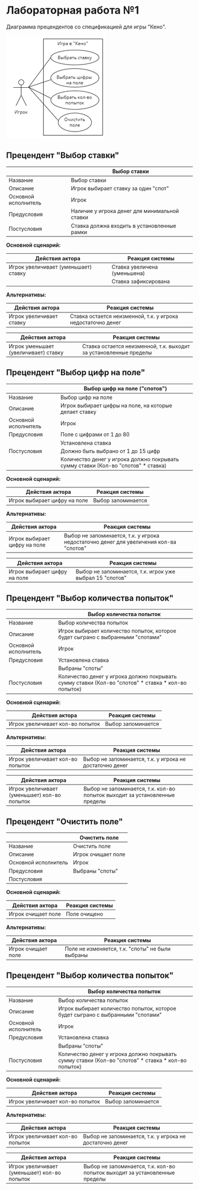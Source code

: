 # Лабораторная работа №1

Диаграмма прецендентов со спецификацией для игры "Кено".

![Диаграмма прецедентов](images/keno.png)

## Прецендент "Выбор ставки"

| | Выбор ставки |
|---|---|
| Название | Выбор ставки |
| Описание | Игрок выбирает ставку за один "спот" |
| Основной исполнитель | Игрок |
| Предусловия | Наличие у игрока денег для минимальной ставки |
| Постусловия | Ставка должна входить в установленные рамки |

**Основной сценарий:**

| Действия актора | Реакция системы |
|---|---|
| Игрок увеличивает (уменьшает) ставку | Ставка увеличена (уменьшена) |
| | Ставка зафиксирована |

**Альтернативы:**

| Действия актора | Реакция системы |
|---|---|
| Игрок увеличивает ставку | Ставка остается неизменной, т.к. у игрока недостаточно денег |

| Действия актора | Реакция системы |
|---|---|
| Игрок уменьшает (увеличивает) ставку | Ставка остается неизменной, т.к. выходит за установленные пределы |

## Прецендент "Выбор цифр на поле"

| | Выбор цифр на поле ("спотов") |
|---|---|
| Название | Выбор цифр на поле |
| Описание | Игрок выбирает цифры на поле, на которые делает ставку |
| Основной исполнитель | Игрок |
| Предусловия | Поле с цифрами от 1 до 80 |
| | Установлена ставка |
| Постусловия | Должно быть выбрано от 1 до 15 цифр |
| | Количество денег у игрока должно покрывать сумму ставки (Кол-во "спотов" * ставка) |

**Основной сценарий:**

| Действия актора | Реакция системы |
|---|---|
| Игрок выбирает цифру на поле | Выбор запоминается |

**Альтернативы:**

| Действия актора | Реакция системы |
|---|---|
| Игрок выбирает цифру на поле | Выбор не запоминается, т.к. у игрока недостаточно денег для увеличения кол-ва "спотов" |

| Действия актора | Реакция системы |
|---|---|
| Игрок выбирает цифру на поле | Выбор не запоминается, т.к. игрок уже выбрал 15 "спотов" |

## Прецендент "Выбор количества попыток"

| | Выбор количества попыток |
|---|---|
| Название | Выбор количества попыток |
| Описание | Игрок выбирает количество попыток, которое будет сыграно с выбранными "спотами" |
| Основной исполнитель | Игрок |
| Предусловия | Установлена ставка |
| | Выбраны "споты" |
| Постусловия | Количество денег у игрока должно покрывать сумму ставки (Кол-во "спотов" * ставка * кол-во попыток) |

**Основной сценарий:**

| Действия актора | Реакция системы |
|---|---|
| Игрок увеличивает кол-во попыток | Выбор запоминается |

**Альтернативы:**

| Действия актора | Реакция системы |
|---|---|
| Игрок увеличивает кол-во попыток | Выбор не запоминается, т.к. у игрока не достаточно денег |

| Действия актора | Реакция системы |
|---|---|
| Игрок увеличивает (уменьшает) кол-во попыток | Выбор не запоминается, т.к. кол-во попыток выходит за установленные пределы |

## Прецендент "Очистить поле"

| | Очистить поле |
|---|---|
| Название | Очистить поле |
| Описание | Игрок очищает поле |
| Основной исполнитель | Игрок |
| Предусловия | Выбраны "споты" |
| Постусловия |  |

**Основной сценарий:**

| Действия актора | Реакция системы |
|---|---|
| Игрок очищает поле | Поле очищено |

**Альтернативы:**

| Действия актора | Реакция системы |
|---|---|
| Игрок очищает поле | Поле не изменяется, т.к. "споты" не были выбраны |

## Прецендент "Выбор количества попыток"

| | Выбор количества попыток |
|---|---|
| Название | Выбор количества попыток |
| Описание | Игрок выбирает количество попыток, которое будет сыграно с выбранными "спотами" |
| Основной исполнитель | Игрок |
| Предусловия | Установлена ставка |
| | Выбраны "споты" |
| Постусловия | Количество денег у игрока должно покрывать сумму ставки (Кол-во "спотов" * ставка * кол-во попыток) |

**Основной сценарий:**

| Действия актора | Реакция системы |
|---|---|
| Игрок увеличивает кол-во попыток | Выбор запоминается |

**Альтернативы:**

| Действия актора | Реакция системы |
|---|---|
| Игрок увеличивает кол-во попыток | Выбор не запоминается, т.к. у игрока не достаточно денег |

| Действия актора | Реакция системы |
|---|---|
| Игрок увеличивает (уменьшает) кол-во попыток | Выбор не запоминается, т.к. кол-во попыток выходит за установленные пределы |
